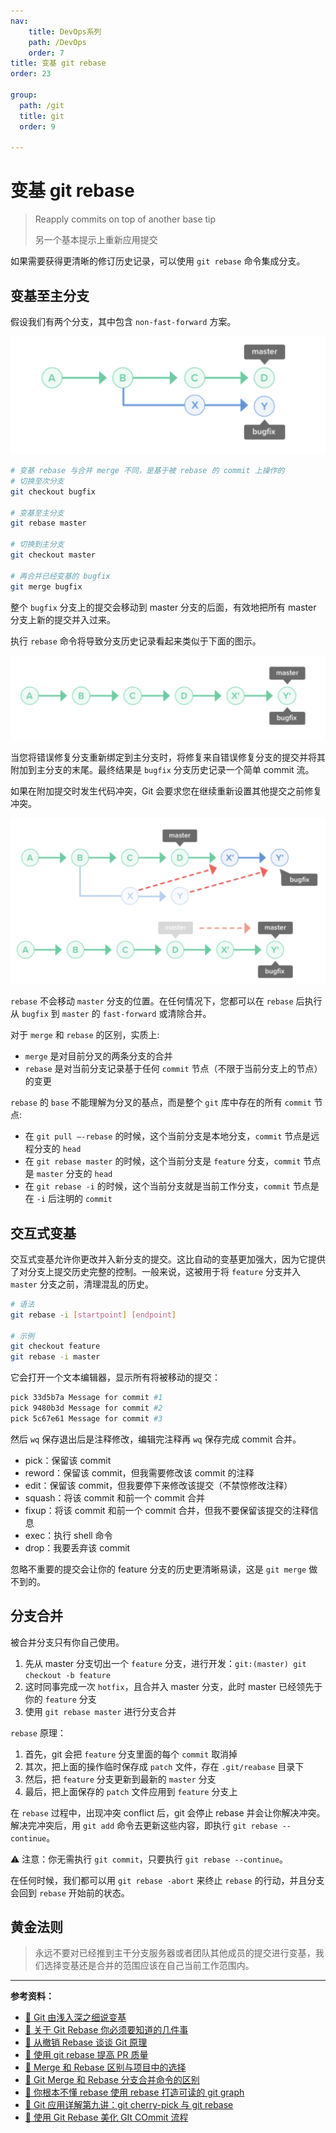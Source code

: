 ```yaml
---
nav:
    title: DevOps系列
    path: /DevOps
    order: 7
title: 变基 git rebase
order: 23

group:
  path: /git
  title: git
  order: 9
  
---
```


# 变基 git rebase

> Reapply commits on top of another base tip
>
> 另一个基本提示上重新应用提交

如果需要获得更清晰的修订历史记录，可以使用 `git rebase` 命令集成分支。

## 变基至主分支

假设我们有两个分支，其中包含 `non-fast-forward` 方案。

![image-20240824011505925](./assets/image-20240824011505925.png)

```bash
# 变基 rebase 与合并 merge 不同，是基于被 rebase 的 commit 上操作的
# 切换至次分支
git checkout bugfix

# 变基至主分支
git rebase master

# 切换到主分支
git checkout master

# 再合并已经变基的 bugfix
git merge bugfix
```

整个 `bugfix` 分支上的提交会移动到 master 分支的后面，有效地把所有 master 分支上新的提交并入过来。

执行 `rebase` 命令将导致分支历史记录看起来类似于下面的图示。

![image-20240824011523519](./assets/image-20240824011523519.png)

当您将错误修复分支重新绑定到主分支时，将修复来自错误修复分支的提交并将其附加到主分支的末尾。最终结果是 `bugfix` 分支历史记录一个简单 commit 流。

如果在附加提交时发生代码冲突，Git 会要求您在继续重新设置其他提交之前修复冲突。

![image-20240824011552229](./assets/image-20240824011552229.png)

`rebase` 不会移动 `master` 分支的位置。在任何情况下，您都可以在 `rebase` 后执行从 `bugfix` 到 `master` 的 `fast-forward` 或清除合并。

对于 `merge` 和 `rebase` 的区别，实质上:

- `merge` 是对目前分叉的两条分支的合并
- `rebase` 是对当前分支记录基于任何 `commit` 节点（不限于当前分支上的节点）的变更

`rebase` 的 `base` 不能理解为分叉的基点，而是整个 `git` 库中存在的所有 `commit` 节点:

- 在 `git pull —-rebase` 的时候，这个当前分支是本地分支，`commit` 节点是远程分支的 `head`
- 在 `git rebase master` 的时候，这个当前分支是 `feature` 分支，`commit` 节点是 `master` 分支的 `head`
- 在 `git rebase -i` 的时候，这个当前分支就是当前工作分支，`commit` 节点是在 `-i` 后注明的 `commit`

## 交互式变基

交互式变基允许你更改并入新分支的提交。这比自动的变基更加强大，因为它提供了对分支上提交历史完整的控制。一般来说，这被用于将 `feature` 分支并入 `master` 分支之前，清理混乱的历史。

```bash
# 语法
git rebase -i [startpoint] [endpoint]

# 示例
git checkout feature
git rebase -i master
```

它会打开一个文本编辑器，显示所有将被移动的提交：

```bash
pick 33d5b7a Message for commit #1
pick 9480b3d Message for commit #2
pick 5c67e61 Message for commit #3
```

然后 `wq` 保存退出后是注释修改，编辑完注释再 `wq` 保存完成 commit 合并。

- pick：保留该 commit
- reword：保留该 commit，但我需要修改该 commit 的注释
- edit：保留该 commit，但我要停下来修改该提交（不禁惊修改注释）
- squash：将该 commit 和前一个 commit 合并
- fixup：将该 commit 和前一个 commit 合并，但我不要保留该提交的注释信息
- exec：执行 shell 命令
- drop：我要丢弃该 commit

忽略不重要的提交会让你的 feature 分支的历史更清晰易读，这是 `git merge` 做不到的。

## 分支合并

被合并分支只有你自己使用。

1. 先从 master 分支切出一个 `feature` 分支，进行开发：`git:(master) git checkout -b feature`
2. 这时同事完成一次 `hotfix`，且合并入 master 分支，此时 master 已经领先于你的 `feature` 分支
3. 使用 `git rebase master` 进行分支合并

`rebase` 原理：

1. 首先，git 会把 `feature` 分支里面的每个 `commit` 取消掉
2. 其次，把上面的操作临时保存成 `patch` 文件，存在 `.git/reabase` 目录下
3. 然后，把 `feature` 分支更新到最新的 `master` 分支
4. 最后，把上面保存的 `patch` 文件应用到 `feature` 分支上

在 `rebase` 过程中，出现冲突 conflict 后，git 会停止 rebase 并会让你解决冲突。解决完冲突后，用 `git add` 命令去更新这些内容，即执行 `git rebase --continue`。

⚠️ 注意：你无需执行 `git commit`，只要执行 `git rebase --continue`。

在任何时候，我们都可以用 `git rebase -abort` 来终止 `rebase` 的行动，并且分支会回到 `rebase` 开始前的状态。

## 黄金法则

> 永远不要对已经推到主干分支服务器或者团队其他成员的提交进行变基，我们选择变基还是合并的范围应该在自己当前工作范围内。

---

**参考资料：**

- [📝 Git 由浅入深之细说变基](https://juejin.im/post/58f97793a22b9d00658b15b6)
- [📝 关于 Git Rebase 你必须要知道的几件事](https://juejin.im/post/5ed47d006fb9a047da363b62)
- [📝 从撤销 Rebase 谈谈 Git 原理](https://juejin.im/post/5a65ac67f265da3e330473f7)
- [📝 使用 git rebase 提高 PR 质量](https://juejin.im/post/6844903497645686797)
- [📝 Merge 和 Rebase 区别与项目中的选择](https://juejin.im/post/5e3d78d1f265da575632453e)
- [📝 Git Merge 和 Rebase 分支合并命令的区别](https://juejin.im/post/5af26c4d5188256728605809)
- [📝 你根本不懂 rebase 使用 rebase 打造可读的 git graph](https://juejin.im/post/5cb20c45e51d456e2e656d11)
- [📝 Git 应用详解第九讲：git cherry-pick 与 git rebase](https://juejin.im/post/5e9d21f26fb9a03c4e648412)
- [📝 使用 Git Rebase 美化 GIt COmmit 流程](https://juejin.im/entry/59e5d7b051882521ae145b91/detail)

